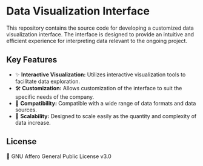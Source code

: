 # Data Visualization Interface
This repository contains the source code for developing a customized data visualization interface. The interface is designed to provide an intuitive and efficient experience for interpreting data relevant to the ongoing project.

## Key Features

- ✨ **Interactive Visualization:** Utilizes interactive visualization tools to facilitate data exploration.
- 🛠️ **Customization:** Allows customization of the interface to suit the specific needs of the company.
- 🔄 **Compatibility:** Compatible with a wide range of data formats and data sources.
- 🚀 **Scalability:** Designed to scale easily as the quantity and complexity of data increase.

## License

📝 GNU Affero General Public License v3.0

